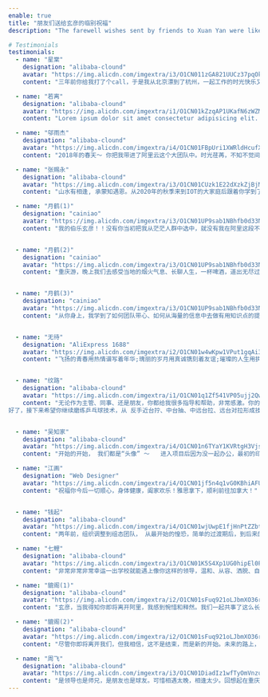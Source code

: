 ```yaml
---
enable: true
title: "朋友们送给玄彦的临别祝福"
description: "The farewell wishes sent by friends to Xuan Yan were like warm sunshine that filled his heart and accompanied him on his new journey."

# Testimonials
testimonials:
  - name: "星棠"
    designation: "alibaba-clound"
    avatar: "https://img.alicdn.com/imgextra/i3/O1CN011zGA821UUCz37pqOk_!!6000000002520-2-tps-630-618.png"
    content: "三年前你给我打了个call，于是我从北京漂到了杭州，一起工作的时光快乐又自由，夸张点讲你就是精神领袖。我押韵上瘾了。。。你像是一颗耀眼的星，总是会选择那一条少有人走的路，祝福你未来能够开心自在，大千世界任你遨游，global citizien！"

  - name: "若离"
    designation: "alibaba-clound"
    avatar: "https://img.alicdn.com/imgextra/i1/O1CN01kZzqAP1UKafN6zWZM_!!6000000002499-2-tps-628-624.png"
    content: "Lorem ipsum dolor sit amet consectetur adipisicing elit. Qui iusto illo molestias, assumenda expedita commodi inventore non itaque molestiae voluptatum dolore, facilis sapiente, repellat veniam."

  - name: "邬雨杰"
    designation: "alibaba-clound"
    avatar: "https://img.alicdn.com/imgextra/i4/O1CN01FBpUri1XWRldHcufX_!!6000000002931-2-tps-624-598.png"
    content: "2018年的春天～ 你把我带进了阿里云这个大团队中。时光荏苒，不知不觉间已过去了5个年头。在你的带领下，我们完成了「双11」「88大促」等几个大型活动。虽然中间因为业务调整，我们分开了一段时间。在我心里，你是一个很好的领导者，也是一个很好的朋友。离别之际  祝您一路坦途，顺风顺水。"

  - name: "张赐永"
    designation: "alibaba-clound"
    avatar: "https://img.alicdn.com/imgextra/i3/O1CN01CUzk1E22dXzkZjBjM_!!6000000007143-2-tps-546-604.png"
    content: "山水有相逢, 承蒙知遇恩。从2020年的秋季来到IOT的大家庭后跟着你学到了很多也进步了很多。遇到好的领导真是一种福份 而你就像一束光, 照亮我迷茫的路。祝我的大BOSS平安顺遂, 一切顺利。来日方长 希望有机会能再度共事"

  - name: "月鹤(1)"
    designation: "cainiao"
    avatar: "https://img.alicdn.com/imgextra/i3/O1CN01UP9sab1NBhfb0d33N_!!6000000001532-2-tps-624-618.png"
    content: "我的伯乐玄彦！！没有你当初把我从茫茫人群中选中，就没有我在阿里这段不可思议的旅程。你是我的恩师，也是位最懂倾听、最有活力、技术最牛逼的主管。一听到你要离去的消息，我的脑海里涌现之前满满的回忆，在桂林我把无人机飞没了，你陪我努力寻找，那天大雨滂沱，我们从下午一直找到晚上，还跑到一个又一个山头上去分析落点，一整天下来，大汗涔涔但也乐趣满满(虽然还是没找回来lol)；"


  - name: "月鹤(2)"
    designation: "cainiao"
    avatar: "https://img.alicdn.com/imgextra/i3/O1CN01UP9sab1NBhfb0d33N_!!6000000001532-2-tps-624-618.png"
    content: "重庆游，晚上我们去感受当地的烟火气息、长聊人生，一杯啤酒，道出无尽过往及未来；每次IoT有什么有趣的活动，你总是推荐我参加，使我能发展表现的才能，没有你的推荐，我只是一个平凡的打工仔，也没有机会在MV里面露脸，也无法有机会替IoT写歌填词；在工作上，你常常分享给我有用的知识点、各种大牛的文章给我学习成长，提供给我项目历练，让我有机会能够争取好的工作结果。"


  - name: "月鹤(3)"
    designation: "cainiao"
    avatar: "https://img.alicdn.com/imgextra/i3/O1CN01UP9sab1NBhfb0d33N_!!6000000001532-2-tps-624-618.png"
    content: "从你身上，我学到了如何团队带心、如何从海量的信息中去做有用知识点的提炼萃取。在我工作的职涯中，玄彦是唯一一位能够让我感到尊敬、自在、交心以及离去后感到万般不舍的好主管、好同事、好伙伴。祝福你的未来一片璀璨、哪里有星光就去那里追逐吧，快意体会人生的醍醐味才是最最有其迷人的滋味；在人生这张画纸上没有颜色的限制，但我想你已经点上了那名为梦想的颜色。我们保持联系，下次见面，必须酣畅淋漓：）"


  - name: "无待"
    designation: "AliExpress 1688"
    avatar: "https://img.alicdn.com/imgextra/i2/O1CN01w4wKpw1VPut1gqAi3_!!6000000002646-2-tps-586-578.png"
    content: "飞扬的青春用热情谱写着年华;瑰丽的岁月用真诚镌刻着友谊;璀璨的人生用执着装点着未来;祝心想事成，前程似锦,保持联系，江湖再见~"


  - name: "纹路"
    designation: "alibaba-clound"
    avatar: "https://img.alicdn.com/imgextra/i1/O1CN01q1Zf541VP05ujj2Qw_!!6000000002644-2-tps-622-620.png"
    content: "无论作为主管、同事、还是朋友，你都给我很多指导和帮助，非常感激。你的专注力、创新力和执行力是值得我一直去学习的，非常幸运能和你一起工作这几年，这些经历是我非常宝贵的财富。
好了，接下来希望你继续磨练乒乓球技术，从 反手近台拧、中台抽、中远台拉、远台对拉形成技术体系，哈哈哈，非常期待和你下次打球。尽管万分不舍，还是要祝福你今后一切顺利，照顾好身体，成功达成目标。”莫愁前路无知己，天下谁人不识君“ 相信以你的能力，无论在哪都会取得成功。"


  - name: "吴知家"
    designation: "alibaba-clound"
    avatar: "https://img.alicdn.com/imgextra/i4/O1CN01n6TYaY1KVRtgH3Vjs_!!6000000001169-2-tps-222-236.png"
    content: "开始的开始， 我们都是“头像” ～   进入项目后因为没一起办公，最初的印象来源于你的头像： 一个人坐在电脑前，眼神专注而又深邃，再配上黑框眼镜  妥妥的大神形象～  那时的我觉得你一定是个专注于技术、高冷的大咖。 但是慢慢的接触过来， 发现除了技术以外，你也有充满童趣的一面， 聚餐的时候会和我们一起打王者， 也能听到你除了技术外讲起一些游戏心得。生活本就多姿多彩～  工作上我们暂时离线了， 但也许在生活的某一角我们会再次online 。 愿你将来 所求皆所愿，所行化坦途，多喜乐，长安宁～"

  - name: "江画"
    designation: "Web Designer"
    avatar: "https://img.alicdn.com/imgextra/i4/O1CN01jf5n4q1vG0KBhiAFU_!!6000000006144-2-tps-618-614.png"
    content: "祝福你今后一切顺心，身体健康，阖家欢乐！雅思拿下，顺利前往加拿大！"


  - name: "钱起"
    designation: "alibaba-clound"
    avatar: "https://img.alicdn.com/imgextra/i4/O1CN01wjUwpE1fjHnPtZZbt_!!6000000004042-2-tps-182-174.png"
    content: "两年前，组织调整到组态团队， 从最开始的惶恐，简单的过渡期后，到后来的满心踏实，发现是我这么多年待过最nice的团队，专业、卓越、激情、和谐是你为团队注入的基因元素，既能快乐工作，也能认真生活，这一段旅程值得铭记。欣闻玄彦要去建设资本主义和谐社会了，祝福能尽快达成愿望。山高水长，路途遥远，一路顺风。"

  - name: "七鲤"
    designation: "alibaba-clound"
    avatar: "https://img.alicdn.com/imgextra/i3/O1CN01K5S4Xp1UG0hipEl0P_!!6000000002489-2-tps-622-618.png"
    content: "非常非常非常幸运一出学校就能遇上像你这样的领导，温和、从容、洒脱、自由。不管是之前作为leader，还是后面作为师兄，总是给人温暖可靠的感觉，很舍不得，但是知道玄彦你一定是有了更好的未来，狠狠祝福🍀🍀🍀。"

  - name: "貔阁(1)"
    designation: "alibaba-clound"
    avatar: "https://img.alicdn.com/imgextra/i2/O1CN01sFuq921oLJbmXO36r_!!6000000005208-2-tps-614-620.png"
    content: "玄彦，当我得知你即将离开阿里，我感到惋惜和释然。我们一起共事了这么长时间，你对技术的洞察、对业务的理解以及对团队的帮助总是给我留下深刻的印象。在过去的日子里，无论是在Studio还是组态，无论是困难还是成功，你都始终与我们并肩作战。你的支持和鼓励，让我们更坚定地向着目标前进。你的专业精神，无论是在产品策划、实施，还是和设计团队创新的合作中，都体现得淋漓尽致，你的每一个建议和决策都充满了智慧和热情。同时，你也是IoT篮球队的前队长，带领我们打过很多的比赛，也有很多美好的记忆！"  

  - name: "貔阁(2)"
    designation: "alibaba-clound"
    avatar: "https://img.alicdn.com/imgextra/i2/O1CN01sFuq921oLJbmXO36r_!!6000000005208-2-tps-614-620.png"
    content: "尽管你即将离开我们，但我相信，这不是结束，而是新的开始。未来的路上，你将会有更广阔的天地去施展才华，去追求你的梦想。希望你在新的旅程里，继续发光发热，无论你走到哪里，都能保持专业和对生活的热情。祝福你未来的道路光明！"

  - name: "周飞"
    designation: "alibaba-clound"
    avatar: "https://img.alicdn.com/imgextra/i3/O1CN01DiadIz1wfTyOmVnzu_!!6000000006335-2-tps-248-248.png"
    content: "是领导也是师兄，是朋友也是球友。可惜相遇太晚，相逢太少。回想起在重庆逛吃的日子，仿佛就在昨天。感恩和你相遇在一个有温度、有激情、有理想的团队。千里搭凉棚，没有不散的宴席。这世间总有太多不舍让人无奈，总有太多改变让人无力。预祝前程似锦，期待国外重逢。"
---
```

